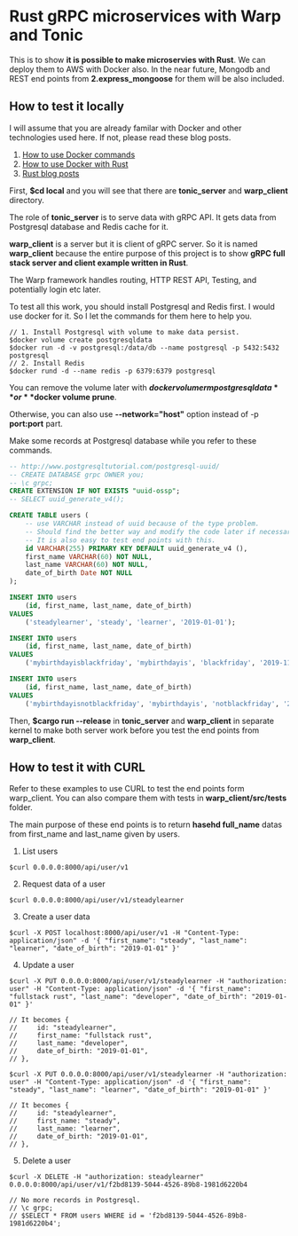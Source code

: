 # Rust gRPC microservices with Warp and Tonic

This is to show **it is possible to make microservies with Rust**. We can deploy them to AWS with Docker also. In the near future, Mongodb and REST end points from **2.express_mongoose** for them will be also included.

## How to test it locally

I will assume that you are already familar with Docker and other technologies used here. If not, please read these blog posts.

1. [How to use Docker commands](https://www.steadylearner.com/blog/read/How-to-use-Docker-commands)
2. [How to use Docker with Rust](https://www.steadylearner.com/blog/read/How-to-use-Docker-with-Rust)
3. [Rust blog posts](https://www.steadylearner.com/blog/search/Rust)

First, **$cd local** and you will see that there are **tonic_server** and **warp_client** directory.

The role of **tonic_server** is to serve data with gRPC API. It gets data from Postgresql database and Redis cache for it.

**warp_client** is a server but it is client of gRPC server. So it is named **warp_client** because the entire purpose of this project is to show **gRPC full stack server and client example written in Rust**.

The Warp framework handles routing, HTTP REST API, Testing, and potentially login etc later.

To test all this work, you should install Postgresql and Redis first. I would use docker for it. So I let the commands for them here to help you.

```console
// 1. Install Postgresql with volume to make data persist.
$docker volume create postgresqldata
$docker run -d -v postgresql:/data/db --name postgresql -p 5432:5432 postgresql
// 2. Install Redis
$docker rund -d --name redis -p 6379:6379 postgresql
```

You can remove the volume later with **$docker volume rm postgresqldata** or **$docker volume prune**.

Otherwise, you can also use **--network="host"** option instead of -p **port:port** part.

Make some records at Postgresql database while you refer to these commands.

```sql
-- http://www.postgresqltutorial.com/postgresql-uuid/
-- CREATE DATABASE grpc OWNER you;
-- \c grpc;
CREATE EXTENSION IF NOT EXISTS "uuid-ossp";
-- SELECT uuid_generate_v4();

CREATE TABLE users (
    -- use VARCHAR instead of uuid because of the type problem.
    -- Should find the better way and modify the code later if necessary.
    -- It is also easy to test end points with this.
    id VARCHAR(255) PRIMARY KEY DEFAULT uuid_generate_v4 (),
    first_name VARCHAR(60) NOT NULL,
    last_name VARCHAR(60) NOT NULL,
    date_of_birth Date NOT NULL
);

INSERT INTO users
    (id, first_name, last_name, date_of_birth)
VALUES
    ('steadylearner', 'steady', 'learner', '2019-01-01');

INSERT INTO users
    (id, first_name, last_name, date_of_birth)
VALUES
    ('mybirthdayisblackfriday', 'mybirthdayis', 'blackfriday', '2019-11-25');

INSERT INTO users
    (id, first_name, last_name, date_of_birth)
VALUES
    ('mybirthdayisnotblackfriday', 'mybirthdayis', 'notblackfriday', '2019-11-26');
```

Then, **$cargo run --release** in **tonic_server** and **warp_client** in separate kernel to make both server work before you test the end points from **warp_client**.

## How to test it with CURL

Refer to these examples to use CURL to test the end points form warp_client. You can also compare them with tests in **warp_client/src/tests** folder.

The main purpose of these end points is to return **hasehd full_name** datas from first_name and last_name given by users.

1. List users

```console
$curl 0.0.0.0:8000/api/user/v1
```

2. Request data of a user

```console
$curl 0.0.0.0:8000/api/user/v1/steadylearner
```

3. Create a user data

```console
$curl -X POST localhost:8000/api/user/v1 -H "Content-Type: application/json" -d '{ "first_name": "steady", "last_name": "learner", "date_of_birth": "2019-01-01" }'
```

4. Update a user

```console
$curl -X PUT 0.0.0.0:8000/api/user/v1/steadylearner -H "authorization: user" -H "Content-Type: application/json" -d '{ "first_name": "fullstack rust", "last_name": "developer", "date_of_birth": "2019-01-01" }'

// It becomes {
//     id: "steadylearner",
//     first_name: "fullstack rust",
//     last_name: "developer",
//     date_of_birth: "2019-01-01",
// },

$curl -X PUT 0.0.0.0:8000/api/user/v1/steadylearner -H "authorization: user" -H "Content-Type: application/json" -d '{ "first_name": "steady", "last_name": "learner", "date_of_birth": "2019-01-01" }'

// It becomes {
//     id: "steadylearner",
//     first_name: "steady",
//     last_name: "learner",
//     date_of_birth: "2019-01-01",
// },
```

5. Delete a user

```console
$curl -X DELETE -H "authorization: steadylearner" 0.0.0.0:8000/api/user/v1/f2bd8139-5044-4526-89b8-1981d6220b4

// No more records in Postgresql.
// \c grpc;
// $SELECT * FROM users WHERE id = 'f2bd8139-5044-4526-89b8-1981d6220b4';
```

